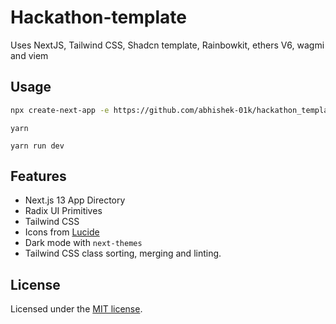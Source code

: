 # Hackathon-template

Uses NextJS, Tailwind CSS, Shadcn template, Rainbowkit, ethers V6, wagmi and viem

## Usage

```bash
npx create-next-app -e https://github.com/abhishek-01k/hackathon_template
```

```
yarn 
```

```
yarn run dev
```

## Features

- Next.js 13 App Directory
- Radix UI Primitives
- Tailwind CSS
- Icons from [Lucide](https://lucide.dev)
- Dark mode with `next-themes`
- Tailwind CSS class sorting, merging and linting.

## License

Licensed under the [MIT license](https://github.com/shadcn/ui/blob/main/LICENSE.md).
